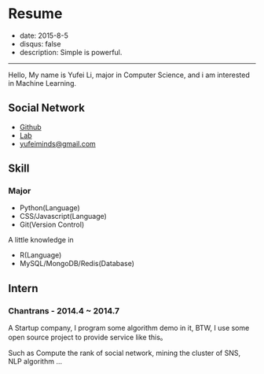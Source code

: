 # Resume

- date: 2015-8-5
- disqus: false
- description: Simple is powerful.

---

Hello, My name is Yufei Li, major in Computer Science, and i am interested in Machine Learning.

## Social Network

* [Github](https://github.com/yufeiminds "Github")
* [Lab](http://lab.thxminds.com "Lab")
* <yufeiminds@gmail.com>

## Skill

### Major

* Python(Language)
* CSS/Javascript(Language)
* Git(Version Control)

A little knowledge in

* R(Language)
* MySQL/MongoDB/Redis(Database)

## Intern

### Chantrans - 2014.4 ~ 2014.7

A Startup company, I program some algorithm demo in it, BTW, I use some open source project to provide service like this。

Such as Compute the rank of social network, mining the cluster of SNS, NLP algorithm ...

